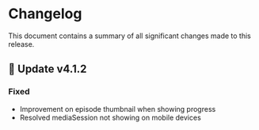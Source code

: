 # Changelog

This document contains a summary of all significant changes made to this release.

## 🎉 Update v4.1.2

### Fixed

- Improvement on episode thumbnail when showing progress
- Resolved mediaSession not showing on mobile devices
